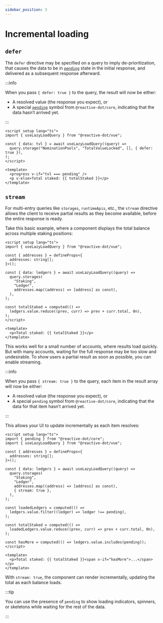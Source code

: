 ```yaml
---
sidebar_position: 3
---
```


# Incremental loading

## `defer`

The `defer` directive may be specified on a query to imply de-prioritization, that causes the data to be in [`pending`](/vue/api/core#pending) state in the initial response, and delivered as a subsequent response afterward.

:::info

When you pass `{ defer: true }` to the query, the result will now be either:

- A resolved value (the response you expect), or
- A special [`pending`](/vue/api/core#pending) symbol from `@reactive-dot/core`, indicating that the data hasn’t arrived yet.

:::

```vue
<script setup lang="ts">
import { useLazyLoadQuery } from "@reactive-dot/vue";

const { data: tvl } = await useLazyLoadQuery((query) =>
  query.storage("NominationPools", "TotalValueLocked", [], { defer: true }),
);
</script>

<template>
  <progress v-if="tvl === pending" />
  <p v-else>Total staked: {{ totalStaked }}</p>
</template>
```

## `stream`

For multi-entry queries like `storages`, `runtimeApis`, etc., the `stream` directive allows the client to receive partial results as they become available, before the entire response is ready.

Take this basic example, where a component displays the total balance across multiple staking positions:

```vue
<script setup lang="ts">
import { useLazyLoadQuery } from "@reactive-dot/vue";

const { addresses } = defineProps<{
  addresses: string[];
}>();

const { data: ledgers } = await useLazyLoadQuery((query) =>
  query.storages(
    "Staking",
    "Ledger",
    addresses.map((address) => [address] as const),
  ),
);

const totalStaked = computed(() =>
  ledgers.value.reduce((prev, curr) => prev + curr.total, 0n),
);
</script>

<template>
  <p>Total staked: {{ totalStaked }}</p>
</template>
```

This works well for a small number of accounts, where results load quickly. But with many accounts, waiting for the full response may be too slow and undesirable. To show users a partial result as soon as possible, you can enable streaming.

:::info

When you pass `{ stream: true }` to the query, each item in the result array will now be either:

- A resolved value (the response you expect), or
- A special `pending` symbol from `@reactive-dot/core`, indicating that the data for that item hasn’t arrived yet.

:::

This allows your UI to update incrementally as each item resolves:

```vue
<script setup lang="ts">
import { pending } from "@reactive-dot/core";
import { useLazyLoadQuery } from "@reactive-dot/vue";

const { addresses } = defineProps<{
  addresses: string[];
}>();

const { data: ledgers } = await useLazyLoadQuery((query) =>
  query.storages(
    "Staking",
    "Ledger",
    addresses.map((address) => [address] as const),
    { stream: true },
  ),
);

const loadedLedgers = computed(() =>
  ledgers.value.filter((ledger) => ledger !== pending),
);

const totalStaked = computed(() =>
  loadedLedgers.value.reduce((prev, curr) => prev + curr.total, 0n),
);

const hasMore = computed(() => ledgers.value.includes(pending));
</script>

<template>
  <p>Total staked: {{ totalStaked }}<span v-if="hasMore">...</span></p>
</template>
```

With `stream: true`, the component can render incrementally, updating the total as each balance loads.

:::tip

You can use the presence of `pending` to show loading indicators, spinners, or skeletons while waiting for the rest of the data.

:::
